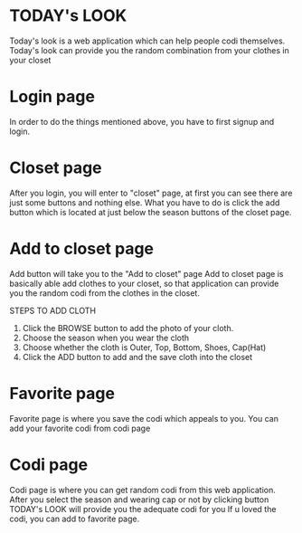 # TODAY's LOOK
Today's look is a web application which can help people codi themselves.
Today's look can provide you the random combination from your clothes in your closet

# Login page
In order to do the things mentioned above, you have to first signup and login.

# Closet page
After you login, you will enter to "closet" page, at first you can see there are just some buttons and nothing else.
What you have to do is click the add button which is located at just below the season buttons of the closet page.

# Add to closet page
Add button will take you to the "Add to closet" page
Add to closet page is basically able add clothes to your closet, so that application can provide you the random codi from the clothes in the closet.

  STEPS TO ADD CLOTH
  1. Click the BROWSE button to add the photo of your cloth.
  2. Choose the season when you wear the cloth
  3. Choose whether the cloth is Outer, Top, Bottom, Shoes, Cap(Hat)
  4. Click the ADD button to add and the save cloth into the closet

# Favorite page
Favorite page is where you save the codi which appeals to you.
You can add your favorite codi from codi page

# Codi page
Codi page is where you can get random codi from this web application.
After you select the season and wearing cap or not by clicking button
TODAY's LOOK will provide you the adequate codi for you
If u loved the codi, you can add to favorite page.
 

